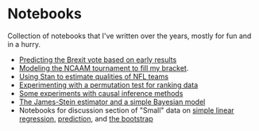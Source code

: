 # Notebooks
Collection of notebooks that I've written over the years, mostly for fun and in a hurry.

- [Predicting the Brexit vote based on early results](https://github.com/schmit/fun-notebooks/blob/master/notebooks/brexit-vote/predicting-brexit-early-counts.ipynb)
- [Modeling the NCAAM tournament to fill my bracket](https://github.com/schmit/fun-notebooks/blob/master/notebooks/march-madness-2017/how-i-fill-my-bracket-2017.ipynb).
- [Using Stan to estimate qualities of NFL teams](https://github.com/schmit/fun-notebooks/blob/master/notebooks/nfl-2016/stan-for-nfl.ipynb)
- [Experimenting with a permutation test for ranking data](https://github.com/schmit/fun-notebooks/blob/master/notebooks/permutation-test-for-rankings/permutation-test-for-rankings-data.ipynb)
- [Some experiments with causal inference methods](https://github.com/schmit/fun-notebooks/blob/master/notebooks/causal-inference/causal_inference.ipynb)
- [The James-Stein estimator and a simple Bayesian model](https://github.com/schmit/fun-notebooks/blob/master/notebooks/stein-and-bayes/stein-and-bayes.ipynb)
- Notebooks for discussion section of "Small" data on [simple linear regression](https://github.com/schmit/fun-notebooks/blob/master/notebooks/small-data-discussion-sections/simple-linear-regression.ipynb), [prediction](https://github.com/schmit/fun-notebooks/blob/master/notebooks/small-data-discussion-sections/prediction.ipynb), and [the bootstrap](https://github.com/schmit/fun-notebooks/blob/master/notebooks/small-data-discussion-sections/the-bootstrap.ipynb)
